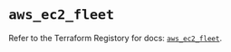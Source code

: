 # `aws_ec2_fleet`

Refer to the Terraform Registory for docs: [`aws_ec2_fleet`](https://registry.terraform.io/providers/hashicorp/aws/5.15.0/docs/resources/ec2_fleet).
